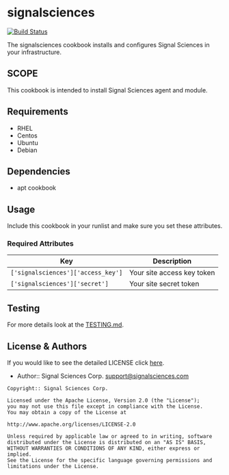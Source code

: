 # signalsciences

[![Build Status](https://jenkins-01.eastus.cloudapp.azure.com/job/signalsciences-cookbook/badge/icon)](https://jenkins-01.eastus.cloudapp.azure.com/job/signalsciences-cookbook/)

The signalsciences cookbook installs and configures Signal Sciences in your infrastructure.

## SCOPE

This cookbook is intended to install Signal Sciences agent and module.

## Requirements

* RHEL
* Centos
* Ubuntu
* Debian

## Dependencies

* apt cookbook

## Usage

Include this cookbook in your runlist and make sure you set these attributes.

### Required Attributes
| Key | Description |
| --- | ----------- |
| `['signalsciences']['access_key']` | Your site access key token |
| `['signalsciences']['secret']`     | Your site secret token |

## Testing

For more details look at the [TESTING.md](./TESTING.md).

## License & Authors

If you would like to see the detailed LICENSE click [here](./LICENSE).

- Author:: Signal Sciences Corp. <support@signalsciences.com>

```text
Copyright:: Signal Sciences Corp.

Licensed under the Apache License, Version 2.0 (the "License");
you may not use this file except in compliance with the License.
You may obtain a copy of the License at

http://www.apache.org/licenses/LICENSE-2.0

Unless required by applicable law or agreed to in writing, software
distributed under the License is distributed on an "AS IS" BASIS,
WITHOUT WARRANTIES OR CONDITIONS OF ANY KIND, either express or implied.
See the License for the specific language governing permissions and
limitations under the License.
```
